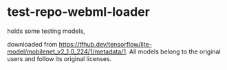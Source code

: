 # test-repo-webml-loader

holds some testing models, 

downloaded from https://tfhub.dev/tensorflow/lite-model/mobilenet_v2_1.0_224/1/metadata/1. All models belong to the original users and follow its original licenses.
